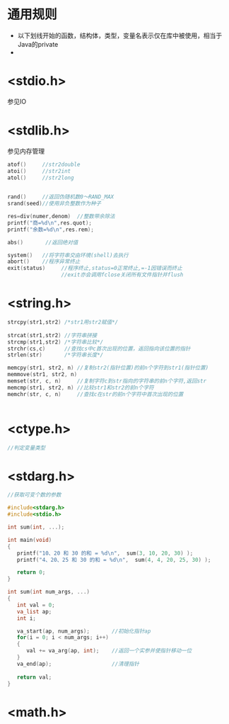 # 通用规则

+ 以下划线开始的函数，结构体，类型，变量名表示仅在库中被使用，相当于Java的private
+ 





# <stdio.h>

参见IO





# <stdlib.h>

参见内存管理

```c
atof()     //str2double
atoi()     //str2int
atol()     //str2long
    
```

```c
rand()     //返回伪随机数0～RAND_MAX
srand(seed)//使用非负整数作为种子
```

```c
res=div(numer,denom)  //整数带余除法
printf("商=%d\n",res.quot);
printf("余数=%d\n",res.rem);

abs()       //返回绝对值
```



```c
system()   //将字符串交由环境(shell)去执行
abort()    //程序异常终止
exit(status)     //程序终止,status=0正常终止,=-1因错误而终止
    			 //exit亦会调用fclose关闭所有文件指针并flush
```





# <string.h>

```c
strcpy(str1,str2) /*str1用str2赋值*/
                  
strcat(str1,str2) //字符串拼接
strcmp(str1,str2) /*字符串比较*/
strchr(cs,c)      //查找cs中c首次出现的位置，返回指向该位置的指针
strlen(str)       /*字符串长度*/  
```

```c
memcpy(str1, str2, n) //复制str2(指针位置)的前n个字符到str1(指针位置)
memmove(str1, str2, n)    
memset(str, c, n)     //复制字符c到str指向的字符串的前n个字符,返回str
memcmp(str1, str2, n) //比较str1和str2的前n个字符
memchr(str, c, n)     //查找c在str的前n个字符中首次出现的位置
```



```

```





# <ctype.h>

```c
//判定变量类型
```





# <stdarg.h>

```c
//获取可变个数的参数

#include<stdarg.h>
#include<stdio.h>

int sum(int, ...);

int main(void)
{
   printf("10、20 和 30 的和 = %d\n",  sum(3, 10, 20, 30) );
   printf("4、20、25 和 30 的和 = %d\n",  sum(4, 4, 20, 25, 30) );

   return 0;
}

int sum(int num_args, ...)
{
   int val = 0;
   va_list ap;
   int i;

   va_start(ap, num_args);       //初始化指针ap
   for(i = 0; i < num_args; i++)  
   {
      val += va_arg(ap, int);    //返回一个实参并使指针移动一位
   }
   va_end(ap);                   //清理指针
 
   return val;
}
```





# <math.h>

